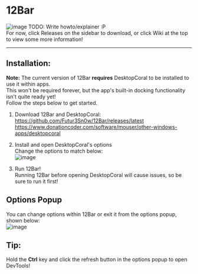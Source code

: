 # 12Bar  
![image](https://github.com/Futur3Sn0w/12Bar/assets/18166632/3283c03c-163f-4d4e-83c3-53f401cce2c2)
TODO: Write howto/explainer :P  
For now, click Releases on the sidebar to download, or click Wiki at the top to view some more information!
<hr>

## Installation:
**Note:** The current version of 12Bar **requires** DesktopCoral to be installed to use it within apps.  
This won't be required forever, but the app's built-in docking functionality isn't quite ready yet!  
Follow the steps below to get started.

1. Download 12Bar and DesktopCoral:  
https://github.com/Futur3Sn0w/12Bar/releases/latest  
https://www.donationcoder.com/software/mouser/other-windows-apps/desktopcoral

2. Install and open DesktopCoral's options  
   Change the options to match below:  
![image](https://github.com/Futur3Sn0w/12Bar/assets/18166632/2cfbbd93-2b98-4e32-a4ee-f8b45156cf4e)

3. Run 12Bar!  
   Running 12Bar before opening DesktopCoral will cause issues, so be sure to run it first!


## Options Popup
You can change options within 12Bar or exit it from the options popup, shown below:  
![image](https://github.com/Futur3Sn0w/12Bar/assets/18166632/8eedffe2-a371-4aac-851f-519a16944e4b)

## Tip:
Hold the **Ctrl** key and click the refresh button in the options popup to open DevTools!
